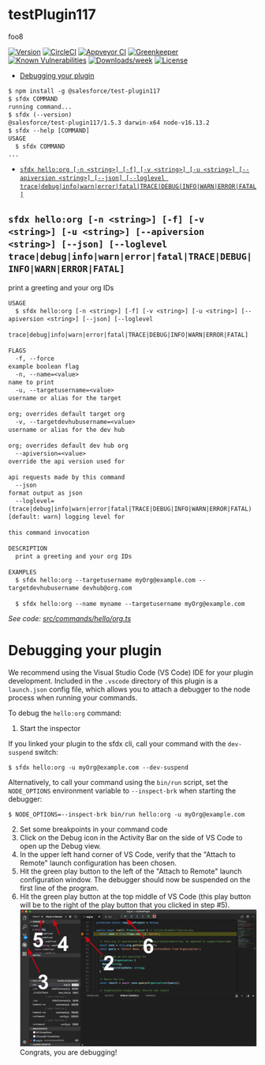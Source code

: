 # testPlugin117

foo8

[![Version](https://img.shields.io/npm/v/testPlugin117.svg)](https://npmjs.org/package/testPlugin117)
[![CircleCI](https://circleci.com/gh/vmundra/testPlugin117/tree/master.svg?style=shield)](https://circleci.com/gh/vmundra/testPlugin117/tree/master)
[![Appveyor CI](https://ci.appveyor.com/api/projects/status/github/vmundra/testPlugin117?branch=master&svg=true)](https://ci.appveyor.com/project/heroku/testPlugin117/branch/master)
[![Greenkeeper](https://badges.greenkeeper.io/vmundra/testPlugin117.svg)](https://greenkeeper.io/)
[![Known Vulnerabilities](https://snyk.io/test/github/vmundra/testPlugin117/badge.svg)](https://snyk.io/test/github/vmundra/testPlugin117)
[![Downloads/week](https://img.shields.io/npm/dw/testPlugin117.svg)](https://npmjs.org/package/testPlugin117)
[![License](https://img.shields.io/npm/l/testPlugin117.svg)](https://github.com/vmundra/testPlugin117/blob/master/package.json)

<!-- toc -->

- [Debugging your plugin](#debugging-your-plugin)
  <!-- tocstop -->
  <!-- install -->
  <!-- usage -->

```sh-session
$ npm install -g @salesforce/test-plugin117
$ sfdx COMMAND
running command...
$ sfdx (--version)
@salesforce/test-plugin117/1.5.3 darwin-x64 node-v16.13.2
$ sfdx --help [COMMAND]
USAGE
  $ sfdx COMMAND
...
```

<!-- usagestop -->
<!-- commands -->

- [`sfdx hello:org [-n <string>] [-f] [-v <string>] [-u <string>] [--apiversion <string>] [--json] [--loglevel trace|debug|info|warn|error|fatal|TRACE|DEBUG|INFO|WARN|ERROR|FATAL]`](#sfdx-helloorg--n-string--f--v-string--u-string---apiversion-string---json---loglevel-tracedebuginfowarnerrorfataltracedebuginfowarnerrorfatal)

## `sfdx hello:org [-n <string>] [-f] [-v <string>] [-u <string>] [--apiversion <string>] [--json] [--loglevel trace|debug|info|warn|error|fatal|TRACE|DEBUG|INFO|WARN|ERROR|FATAL]`

print a greeting and your org IDs

```
USAGE
  $ sfdx hello:org [-n <string>] [-f] [-v <string>] [-u <string>] [--apiversion <string>] [--json] [--loglevel
    trace|debug|info|warn|error|fatal|TRACE|DEBUG|INFO|WARN|ERROR|FATAL]

FLAGS
  -f, --force                                                                       example boolean flag
  -n, --name=<value>                                                                name to print
  -u, --targetusername=<value>                                                      username or alias for the target
                                                                                    org; overrides default target org
  -v, --targetdevhubusername=<value>                                                username or alias for the dev hub
                                                                                    org; overrides default dev hub org
  --apiversion=<value>                                                              override the api version used for
                                                                                    api requests made by this command
  --json                                                                            format output as json
  --loglevel=(trace|debug|info|warn|error|fatal|TRACE|DEBUG|INFO|WARN|ERROR|FATAL)  [default: warn] logging level for
                                                                                    this command invocation

DESCRIPTION
  print a greeting and your org IDs

EXAMPLES
  $ sfdx hello:org --targetusername myOrg@example.com --targetdevhubusername devhub@org.com

  $ sfdx hello:org --name myname --targetusername myOrg@example.com
```

_See code: [src/commands/hello/org.ts](https://github.com/vmundra/testPlugin117/blob/v1.5.3/src/commands/hello/org.ts)_

<!-- commandsstop -->
<!-- debugging-your-plugin -->

# Debugging your plugin

We recommend using the Visual Studio Code (VS Code) IDE for your plugin development. Included in the `.vscode` directory of this plugin is a `launch.json` config file, which allows you to attach a debugger to the node process when running your commands.

To debug the `hello:org` command:

1. Start the inspector

If you linked your plugin to the sfdx cli, call your command with the `dev-suspend` switch:

```sh-session
$ sfdx hello:org -u myOrg@example.com --dev-suspend
```

Alternatively, to call your command using the `bin/run` script, set the `NODE_OPTIONS` environment variable to `--inspect-brk` when starting the debugger:

```sh-session
$ NODE_OPTIONS=--inspect-brk bin/run hello:org -u myOrg@example.com
```

2. Set some breakpoints in your command code
3. Click on the Debug icon in the Activity Bar on the side of VS Code to open up the Debug view.
4. In the upper left hand corner of VS Code, verify that the "Attach to Remote" launch configuration has been chosen.
5. Hit the green play button to the left of the "Attach to Remote" launch configuration window. The debugger should now be suspended on the first line of the program.
6. Hit the green play button at the top middle of VS Code (this play button will be to the right of the play button that you clicked in step #5).
   <br><img src=".images/vscodeScreenshot.png" width="480" height="278"><br>
   Congrats, you are debugging!
